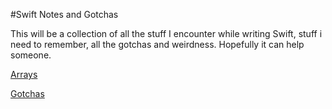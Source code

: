 #Swift Notes and Gotchas

This will be a collection of all the stuff I encounter while writing Swift, stuff i need to remember, all the gotchas and weirdness. Hopefully it can help someone.

[Arrays](array_cheatsheet.md)

[Gotchas](Gotchas.md)
